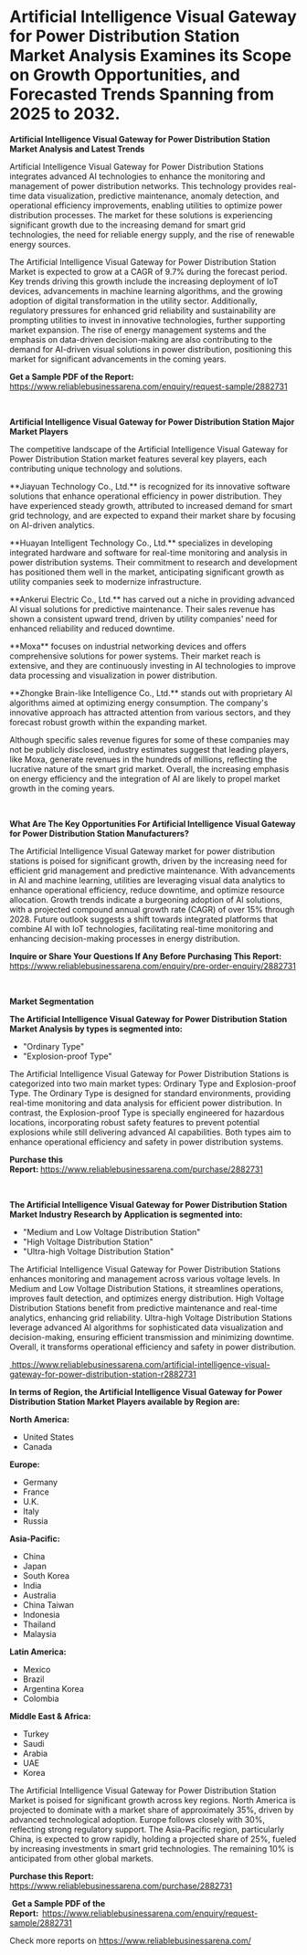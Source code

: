 <p><h1>Artificial Intelligence Visual Gateway for Power Distribution Station Market Analysis Examines its Scope on Growth Opportunities, and Forecasted Trends Spanning from 2025 to 2032.</h1></p><p><strong>Artificial Intelligence Visual Gateway for Power Distribution Station Market Analysis and Latest Trends</strong></p>
<p><p>Artificial Intelligence Visual Gateway for Power Distribution Stations integrates advanced AI technologies to enhance the monitoring and management of power distribution networks. This technology provides real-time data visualization, predictive maintenance, anomaly detection, and operational efficiency improvements, enabling utilities to optimize power distribution processes. The market for these solutions is experiencing significant growth due to the increasing demand for smart grid technologies, the need for reliable energy supply, and the rise of renewable energy sources.</p><p>The Artificial Intelligence Visual Gateway for Power Distribution Station Market is expected to grow at a CAGR of 9.7% during the forecast period. Key trends driving this growth include the increasing deployment of IoT devices, advancements in machine learning algorithms, and the growing adoption of digital transformation in the utility sector. Additionally, regulatory pressures for enhanced grid reliability and sustainability are prompting utilities to invest in innovative technologies, further supporting market expansion. The rise of energy management systems and the emphasis on data-driven decision-making are also contributing to the demand for AI-driven visual solutions in power distribution, positioning this market for significant advancements in the coming years.</p></p>
<p><strong>Get a Sample PDF of the Report:&nbsp;</strong> <a href="https://www.reliablebusinessarena.com/enquiry/request-sample/2882731?utm_campaign=2187&utm_medium=2&utm_source=Github&utm_content=ia&utm_term=13032025&utm_id=artificial-intelligence-visual-gateway-for-power-distribution-station">https://www.reliablebusinessarena.com/enquiry/request-sample/2882731</a></p>
<p>&nbsp;</p>
<p><strong>Artificial Intelligence Visual Gateway for Power Distribution Station Major Market Players</strong></p>
<p><p>The competitive landscape of the Artificial Intelligence Visual Gateway for Power Distribution Station market features several key players, each contributing unique technology and solutions. </p><p>**Jiayuan Technology Co., Ltd.** is recognized for its innovative software solutions that enhance operational efficiency in power distribution. They have experienced steady growth, attributed to increased demand for smart grid technology, and are expected to expand their market share by focusing on AI-driven analytics.</p><p>**Huayan Intelligent Technology Co., Ltd.** specializes in developing integrated hardware and software for real-time monitoring and analysis in power distribution systems. Their commitment to research and development has positioned them well in the market, anticipating significant growth as utility companies seek to modernize infrastructure.</p><p>**Ankerui Electric Co., Ltd.** has carved out a niche in providing advanced AI visual solutions for predictive maintenance. Their sales revenue has shown a consistent upward trend, driven by utility companies' need for enhanced reliability and reduced downtime.</p><p>**Moxa** focuses on industrial networking devices and offers comprehensive solutions for power systems. Their market reach is extensive, and they are continuously investing in AI technologies to improve data processing and visualization in power distribution.</p><p>**Zhongke Brain-like Intelligence Co., Ltd.** stands out with proprietary AI algorithms aimed at optimizing energy consumption. The company's innovative approach has attracted attention from various sectors, and they forecast robust growth within the expanding market.</p><p>Although specific sales revenue figures for some of these companies may not be publicly disclosed, industry estimates suggest that leading players, like Moxa, generate revenues in the hundreds of millions, reflecting the lucrative nature of the smart grid market. Overall, the increasing emphasis on energy efficiency and the integration of AI are likely to propel market growth in the coming years.</p></p>
<p>&nbsp;</p>
<p><strong>What Are The Key Opportunities For Artificial Intelligence Visual Gateway for Power Distribution Station Manufacturers?</strong></p>
<p><p>The Artificial Intelligence Visual Gateway market for power distribution stations is poised for significant growth, driven by the increasing need for efficient grid management and predictive maintenance. With advancements in AI and machine learning, utilities are leveraging visual data analytics to enhance operational efficiency, reduce downtime, and optimize resource allocation. Growth trends indicate a burgeoning adoption of AI solutions, with a projected compound annual growth rate (CAGR) of over 15% through 2028. Future outlook suggests a shift towards integrated platforms that combine AI with IoT technologies, facilitating real-time monitoring and enhancing decision-making processes in energy distribution.</p></p>
<p><strong>Inquire or Share Your Questions If Any Before Purchasing This Report:</strong> <a href="https://www.reliablebusinessarena.com/enquiry/pre-order-enquiry/2882731?utm_campaign=2187&utm_medium=2&utm_source=Github&utm_content=ia&utm_term=13032025&utm_id=artificial-intelligence-visual-gateway-for-power-distribution-station">https://www.reliablebusinessarena.com/enquiry/pre-order-enquiry/2882731</a></p>
<p>&nbsp;</p>
<p><strong>Market Segmentation</strong></p>
<p><strong>The Artificial Intelligence Visual Gateway for Power Distribution Station Market Analysis by types is segmented into:</strong></p>
<p><ul><li>"Ordinary Type"</li><li>"Explosion-proof Type"</li></ul></p>
<p><p>The Artificial Intelligence Visual Gateway for Power Distribution Stations is categorized into two main market types: Ordinary Type and Explosion-proof Type. The Ordinary Type is designed for standard environments, providing real-time monitoring and data analysis for efficient power distribution. In contrast, the Explosion-proof Type is specially engineered for hazardous locations, incorporating robust safety features to prevent potential explosions while still delivering advanced AI capabilities. Both types aim to enhance operational efficiency and safety in power distribution systems.</p></p>
<p><strong>Purchase this Report:&nbsp;</strong><a href="https://www.reliablebusinessarena.com/purchase/2882731?utm_campaign=2187&utm_medium=2&utm_source=Github&utm_content=ia&utm_term=13032025&utm_id=artificial-intelligence-visual-gateway-for-power-distribution-station">https://www.reliablebusinessarena.com/purchase/2882731</a></p>
<p>&nbsp;</p>
<p><strong>The Artificial Intelligence Visual Gateway for Power Distribution Station Market Industry Research by Application is segmented into:</strong></p>
<p><ul><li>"Medium and Low Voltage Distribution Station"</li><li>"High Voltage Distribution Station"</li><li>"Ultra-high Voltage Distribution Station"</li></ul></p>
<p><p>The Artificial Intelligence Visual Gateway for Power Distribution Stations enhances monitoring and management across various voltage levels. In Medium and Low Voltage Distribution Stations, it streamlines operations, improves fault detection, and optimizes energy distribution. High Voltage Distribution Stations benefit from predictive maintenance and real-time analytics, enhancing grid reliability. Ultra-high Voltage Distribution Stations leverage advanced AI algorithms for sophisticated data visualization and decision-making, ensuring efficient transmission and minimizing downtime. Overall, it transforms operational efficiency and safety in power distribution.</p></p>
<p><a href="https://www.reliablebusinessarena.com/artificial-intelligence-visual-gateway-for-power-distribution-station-r2882731?utm_campaign=2187&utm_medium=2&utm_source=Github&utm_content=ia&utm_term=13032025&utm_id=artificial-intelligence-visual-gateway-for-power-distribution-station">&nbsp;https://www.reliablebusinessarena.com/artificial-intelligence-visual-gateway-for-power-distribution-station-r2882731</a></p>
<p><strong>In terms of Region, the Artificial Intelligence Visual Gateway for Power Distribution Station Market Players available by Region are:</strong></p>
<p>
    <p> <strong> North America: </strong>
        <ul>
            <li>United States</li>
            <li>Canada</li>
        </ul>
        </p> 
    <p> <strong> Europe: </strong>
        <ul>
            <li>Germany</li>
            <li>France</li>
            <li>U.K.</li>
            <li>Italy</li>
            <li>Russia</li>
        </ul>
        </p> 
    <p> <strong> Asia-Pacific: </strong>
        <ul>
            <li>China</li>
            <li>Japan</li>
            <li>South Korea</li>
            <li>India</li>
            <li>Australia</li>
            <li>China Taiwan</li>
            <li>Indonesia</li>
            <li>Thailand</li>
            <li>Malaysia</li>
        </ul>
        </p> 
    <p> <strong> Latin America: </strong>
        <ul>
            <li>Mexico</li>
            <li>Brazil</li>
            <li>Argentina Korea</li>
            <li>Colombia</li>
        </ul>
        </p> 
    <p> <strong> Middle East & Africa: </strong>
        <ul>
            <li>Turkey</li>
            <li>Saudi</li>
            <li>Arabia</li>
            <li>UAE</li>
            <li>Korea</li>
        </ul>
    </p>
    </p>
<p><p>The Artificial Intelligence Visual Gateway for Power Distribution Station Market is poised for significant growth across key regions. North America is projected to dominate with a market share of approximately 35%, driven by advanced technological adoption. Europe follows closely with 30%, reflecting strong regulatory support. The Asia-Pacific region, particularly China, is expected to grow rapidly, holding a projected share of 25%, fueled by increasing investments in smart grid technologies. The remaining 10% is anticipated from other global markets.</p></p>
<p><strong>Purchase this Report: </strong><a href="https://www.reliablebusinessarena.com/purchase/2882731?utm_campaign=2187&utm_medium=2&utm_source=Github&utm_content=ia&utm_term=13032025&utm_id=artificial-intelligence-visual-gateway-for-power-distribution-station">https://www.reliablebusinessarena.com/purchase/2882731</a></p>
<p>&nbsp;<strong>Get a Sample PDF of the Report:&nbsp;&nbsp;</strong><a href="https://www.reliablebusinessarena.com/enquiry/request-sample/2882731?utm_campaign=2187&utm_medium=2&utm_source=Github&utm_content=ia&utm_term=13032025&utm_id=artificial-intelligence-visual-gateway-for-power-distribution-station">https://www.reliablebusinessarena.com/enquiry/request-sample/2882731</a></p>
<p><strong></strong></p>
<p>Check more reports on <a href="https://www.reliablebusinessarena.com/?utm_campaign=2187&utm_medium=2&utm_source=Github&utm_content=ia&utm_term=13032025&utm_id=artificial-intelligence-visual-gateway-for-power-distribution-station">https://www.reliablebusinessarena.com/</a></p>